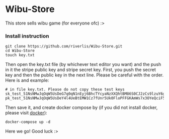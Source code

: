 # Wibu-Store
This store sells wibu game (for everyone ofc) :>

### Install instruction
```
git clone https://github.com/riverlis/Wibu-Store.git
cd Wibu-Store
touch key.txt
```
Then open the key.txt file (by whichever text editor you want) and the push in it the stripe public key and stripe secret key. First, you push the secret key and then the public key in the next line. Please be careful with the order. Here is and example:
```
# in file key.txt. Please do not copy these test keys
sk_test_51NsNMwJqOqW5UsDeG7q0qN1nEyj6BhcTYcyaNzXXQhtBM86S0CJ2zCs9lzuY6gEHKfmlLAmkx3VSn4fJk3Tsz29L00nOQTJunp
pk_test_51NsNMwJqOqW5UsDeY4l4UeBtEMW1Cz7fUnr5Uk0FloPFFGKAmWs7x3OYeQciF55V3qUzfnICFxQOmWlrh1g21QWx00R8Mc5pHQ
```
Then save it, and create docker compose by (if you did not install docker, please visit [docker](https://www.docker.com)):
```
docker-compose up -d
```
Here we go!
Good luck :>
